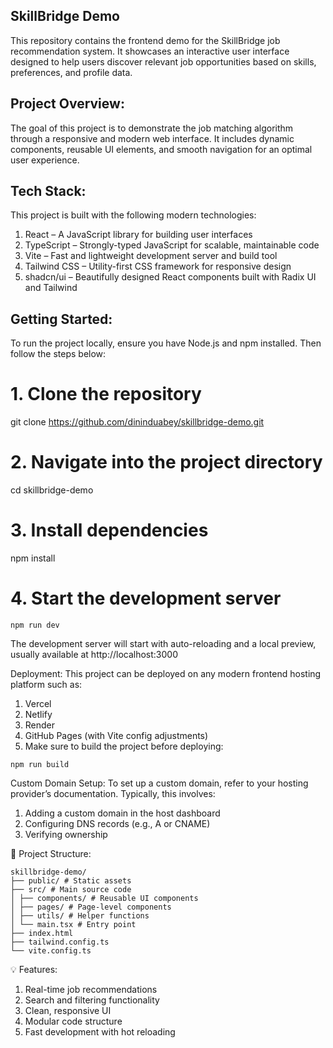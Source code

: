 ## SkillBridge Demo
This repository contains the frontend demo for the SkillBridge job recommendation system. It showcases an interactive user interface designed to help users discover relevant job opportunities based on skills, preferences, and profile data.

## Project Overview:
The goal of this project is to demonstrate the job matching algorithm through a responsive and modern web interface. It includes dynamic components, reusable UI elements, and smooth navigation for an optimal user experience.

## Tech Stack:
This project is built with the following modern technologies:

1. React – A JavaScript library for building user interfaces
2. TypeScript – Strongly-typed JavaScript for scalable, maintainable code
3. Vite – Fast and lightweight development server and build tool
4. Tailwind CSS – Utility-first CSS framework for responsive design
5. shadcn/ui – Beautifully designed React components built with Radix UI and Tailwind

## Getting Started:

To run the project locally, ensure you have Node.js and npm installed. Then follow the steps below:

# 1. Clone the repository

git clone <https://github.com/dininduabey/skillbridge-demo.git>

# 2. Navigate into the project directory

cd skillbridge-demo

# 3. Install dependencies

npm install

# 4. Start the development server
```
npm run dev
```
The development server will start with auto-reloading and a local preview, usually available at http://localhost:3000

Deployment:
This project can be deployed on any modern frontend hosting platform such as:

1. Vercel
2. Netlify
3. Render
4. GitHub Pages (with Vite config adjustments)
5. Make sure to build the project before deploying:
```
npm run build
```
Custom Domain Setup:
To set up a custom domain, refer to your hosting provider’s documentation. Typically, this involves:

1. Adding a custom domain in the host dashboard
2. Configuring DNS records (e.g., A or CNAME)
3. Verifying ownership

📁 Project Structure:
```
skillbridge-demo/
├── public/ # Static assets
├── src/ # Main source code
│ ├── components/ # Reusable UI components
│ ├── pages/ # Page-level components
│ ├── utils/ # Helper functions
│ └── main.tsx # Entry point
├── index.html
├── tailwind.config.ts
└── vite.config.ts
```
💡 Features:
1. Real-time job recommendations
2. Search and filtering functionality
3. Clean, responsive UI
4. Modular code structure
5. Fast development with hot reloading
